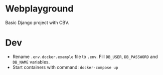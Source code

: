 # Webplayground
Basic Django project with CBV.

# Dev
+ Rename `.env.docker.example` file to `.env`. Fill `DB_USER`, `DB_PASSWORD` and  `DB_NAME` variables.
+ Start containers with command: `docker-compose up`
